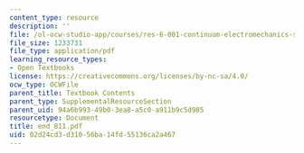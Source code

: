 ```yaml
---
content_type: resource
description: ''
file: /ol-ocw-studio-app/courses/res-6-001-continuum-electromechanics-spring-2009/02d24cd3d31056ba14fd55136ca2a467_end_811.pdf
file_size: 1233731
file_type: application/pdf
learning_resource_types:
- Open Textbooks
license: https://creativecommons.org/licenses/by-nc-sa/4.0/
ocw_type: OCWFile
parent_title: Textbook Contents
parent_type: SupplementalResourceSection
parent_uid: 94a6b993-49b0-3ea8-a5c0-a911b9c5d985
resourcetype: Document
title: end_811.pdf
uid: 02d24cd3-d310-56ba-14fd-55136ca2a467
---
```

